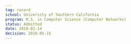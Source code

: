 ```yaml
---
tag: record
school: University of Southern California
program: M.S. in Computer Science (Computer Networks)
status: Admitted
date: 2018-01-14
decision: 2018-05-15
---
```

